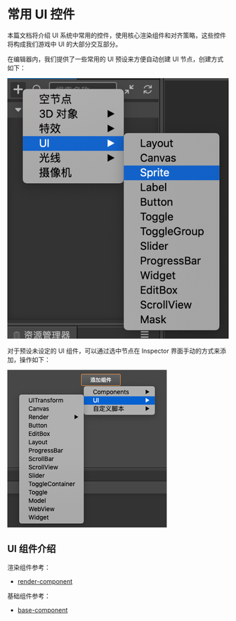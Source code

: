 # 常用 UI 控件

本篇文档将介绍 UI 系统中常用的控件，使用核心渲染组件和对齐策略，这些控件将构成我们游戏中 UI 的大部分交互部分。

在编辑器内，我们提供了一些常用的 UI 预设来方便自动创建 UI 节点，创建方式如下：

![create-ui](create-ui.png)

对于预设未设定的 UI 组件，可以通过选中节点在 Inspector 界面手动的方式来添加，操作如下：

![add-component](add-component.png)

## UI 组件介绍

渲染组件参考：

- [render-component](render-component.png)

基础组件参考：

- [base-component](base-component.png)

